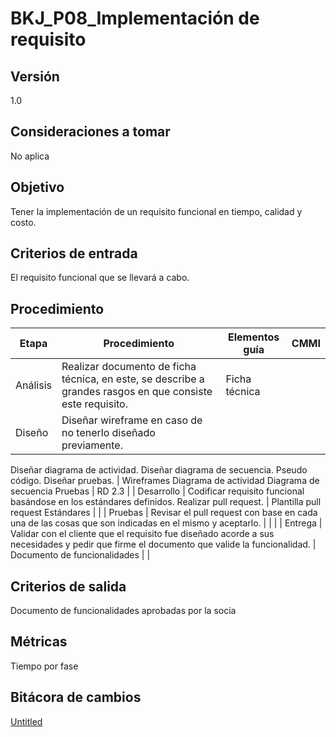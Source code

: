 # BKJ_P08_Implementación de requisito

## Versión

1.0

## Consideraciones a tomar[](https://ace-software-development.github.io/Manual-de-Operaciones/docs/BlackJack/Procesos/P05_Definici%C3%B3n%20de%20Procesos#consideraciones-a-tomar)

No aplica

## Objetivo[](https://ace-software-development.github.io/Manual-de-Operaciones/docs/BlackJack/Procesos/P05_Definici%C3%B3n%20de%20Procesos#objetivo)

Tener la implementación de un requisito funcional en tiempo, calidad y costo.

## Criterios de entrada[](https://ace-software-development.github.io/Manual-de-Operaciones/docs/BlackJack/Procesos/P05_Definici%C3%B3n%20de%20Procesos#criterios-de-entrada)

El requisito funcional que se llevará a cabo.

## Procedimiento[](https://ace-software-development.github.io/Manual-de-Operaciones/docs/BlackJack/Procesos/P05_Definici%C3%B3n%20de%20Procesos#procedimiento)

| Etapa | Procedimiento | Elementos guía | CMMI |
| --- | --- | --- | --- |
| Análisis | Realizar documento de ficha técnica, en este, se describe a grandes rasgos en que consiste este requisito. | Ficha técnica |  |
| Diseño | Diseñar wireframe en caso de no tenerlo diseñado previamente.
Diseñar diagrama de actividad.
Diseñar diagrama de secuencia.
Pseudo código.
Diseñar pruebas. | Wireframes
Diagrama de actividad
Diagrama de secuencia
Pruebas | RD 2.3 |
| Desarrollo | Codificar requisito funcional basándose en los estándares definidos.
Realizar pull request. | Plantilla pull request 
Estándares |  |
| Pruebas | Revisar el pull request con base en cada una de las cosas que son indicadas en el mismo y aceptarlo. |  |  |
| Entrega | Validar con el cliente que el requisito fue diseñado acorde a sus necesidades y pedir que firme el documento que valide la funcionalidad. | Documento de funcionalidades |  |

## Criterios de salida[](https://ace-software-development.github.io/Manual-de-Operaciones/docs/BlackJack/Procesos/P05_Definici%C3%B3n%20de%20Procesos#criterios-de-salida)

Documento de funcionalidades aprobadas por la socia 

## Métricas[](https://ace-software-development.github.io/Manual-de-Operaciones/docs/BlackJack/Procesos/P05_Definici%C3%B3n%20de%20Procesos#m%C3%A9tricas)

Tiempo por fase

## Bitácora de cambios

[Untitled](BKJ_P08_Implementacio%CC%81n%20de%20requisito%20737c1b55e0564670a95427b99fcc993e/Untitled%20Database%207bdaa3ff12b942fea3b34396cb563d63.csv)